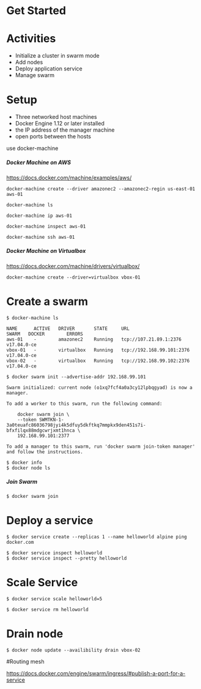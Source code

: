 Get Started
===

# Activities
* Initialize a cluster in swarm mode
* Add nodes
* Deploy application service
* Manage swarm

# Setup

* Three networked host machines
* Docker Engine 1.12 or later installed
* the IP address of the manager machine
* open ports between the hosts

use docker-machine

##### Docker Machine on AWS

https://docs.docker.com/machine/examples/aws/

```
docker-machine create --driver amazonec2 --amazonec2-regin us-east-01 aws-01

docker-machine ls

docker-machine ip aws-01

docker-machine inspect aws-01

docker-machine ssh aws-01
```

##### Docker Machine on Virtualbox

https://docs.docker.com/machine/drivers/virtualbox/

```
docker-machine create --driver=virtualbox vbox-01

```

# Create a swarm

```
$ docker-machine ls

NAME      ACTIVE   DRIVER       STATE     URL                         SWARM   DOCKER        ERRORS
aws-01    -        amazonec2    Running   tcp://107.21.89.1:2376              v17.04.0-ce   
vbox-01   -        virtualbox   Running   tcp://192.168.99.101:2376           v17.04.0-ce   
vbox-02   -        virtualbox   Running   tcp://192.168.99.102:2376           v17.04.0-ce

$ docker swarm init --advertise-addr 192.168.99.101

Swarm initialized: current node (o1xq7fcf4a0a3cy12lpbqgyad) is now a manager.

To add a worker to this swarm, run the following command:

    docker swarm join \
    --token SWMTKN-1-3a0teuafc86036798jyi4k5dfuy5dkftkq7mmpkx9den451s7i-bfxfilqx88mdgcwrjxmt1hnca \
    192.168.99.101:2377

To add a manager to this swarm, run 'docker swarm join-token manager' and follow the instructions.

$ docker info
$ docker node ls

```

##### Join Swarm

```
$ docker swarm join
```

# Deploy a service

```
$ docker service create --replicas 1 --name helloworld alpine ping docker.com

$ docker service inspect helloworld
$ docker service inspect --pretty helloworld
```

# Scale Service

```
$ docker service scale helloworld=5

$ docker service rm helloworld
```

# Drain node

```
$ docker node update --availibility drain vbox-02
```

#Routing mesh

https://docs.docker.com/engine/swarm/ingress/#publish-a-port-for-a-service
